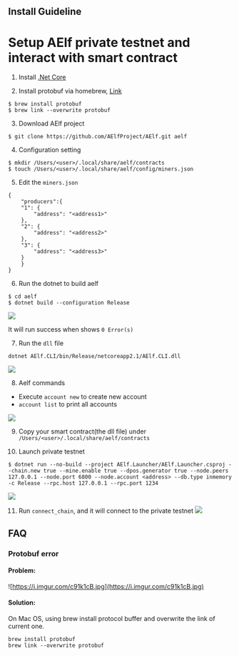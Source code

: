 ## Install Guideline

# Setup AElf private testnet and interact with smart contract

1. Install [.Net Core](https://www.microsoft.com/net/download) 

2. Install protobuf via homebrew, [Link](https://github.com/AElfProject/AElf/issues/425)
```
$ brew install protobuf
$ brew link --overwrite protobuf
```

3. Download AElf project 
```
$ git clone https://github.com/AElfProject/AElf.git aelf
```

4. Configuration setting
```
$ mkdir /Users/<user>/.local/share/aelf/contracts
$ touch /Users/<user>/.local/share/aelf/config/miners.json
```
    
5. Edit the `miners.json`
```
{
    "producers":{
    "1": {
        "address": "<address1>"
    },
    "2": {
        "address": "<address2>"
    },
    "3": {
        "address": "<address3>"
    }
    }
}
```

6. Run the dotnet to build aelf
```
$ cd aelf
$ dotnet build --configuration Release
```

![](https://user-images.githubusercontent.com/11625554/45280997-05b6cf80-b509-11e8-86a8-6519d29a9b58.png)
  
It will run success when shows `0 Error(s)`

7. Run the `dll` file 
```
dotnet AElf.CLI/bin/Release/netcoreapp2.1/AElf.CLI.dll
```
![](https://user-images.githubusercontent.com/11625554/45281080-4c0c2e80-b509-11e8-9de7-6ca98d7e8196.png)

8. Aelf commands  
- Execute `account new` to create new account
- `account list` to print all accounts
    
![](https://user-images.githubusercontent.com/11625554/45281136-7b22a000-b509-11e8-9556-285682aa333e.png)

9. Copy your smart contract(the dll file) under 
`/Users/<user>/.local/share/aelf/contracts`

10. Launch private testnet 
```
$ dotnet run --no-build --project AElf.Launcher/AElf.Launcher.csproj --chain.new true --mine.enable true --dpos.generator true --node.peers 127.0.0.1 --node.port 6800 --node.account <address> --db.type inmemory -c Release --rpc.host 127.0.0.1 --rpc.port 1234
```
![](https://user-images.githubusercontent.com/11625554/45281224-c177ff00-b509-11e8-9485-603d21cb19a9.png)

11. Run `connect_chain`, and it will connect to the private testnet
![](https://user-images.githubusercontent.com/11625554/45281265-e40a1800-b509-11e8-824e-c0c3beaeeaa7.png)

## FAQ

### Protobuf error

#### Problem:
![https://i.imgur.com/c91k1cB.jpg](https://i.imgur.com/c91k1cB.jpg)

#### Solution:
On Mac OS, using brew install protocol buffer and overwrite the link of current one.
```
brew install protobuf
brew link --overwrite protobuf
```
